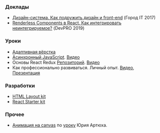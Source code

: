 ### Доклады
* [Дизайн-система. Как подружить дизайн и front-end](/2017-11-11_gorodit/index.html) (Город IT 2017)
* [Renderless Components в React. Как интегрировать неинтегрируемое?](/2019-04-27_renderless-components/index.html) (DevPRO 2019)

### Уроки
* [Адаптивная вёрстка](/2018-12-01_responsive-layout/index.html)
* [Асинхронный JavaScript](/2019-01-19_async-js/index.html). [Видео](https://youtu.be/p0d8p9C2aYs)
* Основы React Redux [Репозиторий](https://github.com/SuhushinAS/react-course). [Видео](https://youtu.be/UNWYn5LFHkQ)
* Как профессионально развиваться. Личный опыт. [Видео](https://youtu.be/WSwZlCM4sJk), [Презентация](https://docs.google.com/presentation/d/1Hr-PR5tOIQQ3D_nAveByAA1PbsESGZf3Yc92DUrYnjQ)

### Разработки
* [HTML Layout kit](https://github.com/SuhushinAS/html-layout-kit)
* [React Starter kit](https://github.com/SuhushinAS/react-starter-kit)

### Прочее
* [Анимация на canvas](/us-jelly/index.html) по [уроку](https://youtu.be/XqB_Ulfpd0w) Юрия Артюха.
